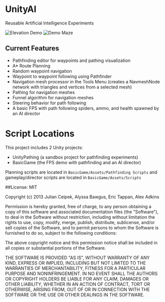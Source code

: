 UnityAI
=======

Reusable Artificial Intelligence Experiments

![Elevation Demo](https://raw.github.com/jceipek/UnityAI/master/PathfindingDemo.png "Pathfinding Editor")
![Demo Maze](https://raw.github.com/jceipek/UnityAI/master/MazeFind.png "Maze Solution")

## Current Features

- Pathfinding editor for waypoints and pathing visualization
- A* Route Planning
- Random waypoint navigation
- Waypoint to waypoint following using Pathfinder
- Navigation mesh processor in the Tools Menu (creates a NavmeshNode network with triangles and vertices from a selected mesh)
- Pathing for navigation meshes
- Funnel algorithm for navigation meshes
- Steering behavior for path following
- A basic FPS with path following spiders, ammo, and health spawned by an AI director

# Script Locations

This project includes 2 Unity projects:
- UnityPathing (a sandbox project for pathfinding experiments)
- BasicGame (the FPS demo with pathfinding and an AI director)

Planning scripts are located in `BasicGame/Assets/Pathfinding Scripts` and gameplay/director scripts are located in `BasicGame/Assets/Scripts`

##License: MIT

Copyright (c) 2013 Julian Ceipek, Alyssa Bawgus, Eric Tappan, Alex Adkins

Permission is hereby granted, free of charge, to any person obtaining a copy of this software and associated documentation files (the "Software"), to deal in the Software without restriction, including without limitation the rights to use, copy, modify, merge, publish, distribute, sublicense, and/or sell copies of the Software, and to permit persons to whom the Software is furnished to do so, subject to the following conditions:

The above copyright notice and this permission notice shall be included in all copies or substantial portions of the Software.

THE SOFTWARE IS PROVIDED "AS IS", WITHOUT WARRANTY OF ANY KIND, EXPRESS OR IMPLIED, INCLUDING BUT NOT LIMITED TO THE WARRANTIES OF MERCHANTABILITY, FITNESS FOR A PARTICULAR PURPOSE AND NONINFRINGEMENT. IN NO EVENT SHALL THE AUTHORS OR COPYRIGHT HOLDERS BE LIABLE FOR ANY CLAIM, DAMAGES OR OTHER LIABILITY, WHETHER IN AN ACTION OF CONTRACT, TORT OR OTHERWISE, ARISING FROM, OUT OF OR IN CONNECTION WITH THE SOFTWARE OR THE USE OR OTHER DEALINGS IN THE SOFTWARE.
